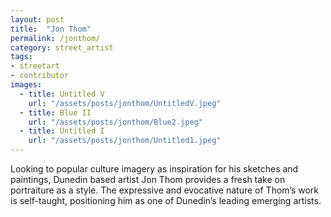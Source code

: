 ```yaml
---
layout: post
title:  "Jon Thom"
permalink: /jonthom/
category: street_artist
tags:
- streetart
- contributor
images: 
  - title: Untitled V
    url: "/assets/posts/jonthom/UntitledV.jpeg"
  - title: Blue II
    url: "/assets/posts/jonthom/Blue2.jpeg"
  - title: Untitled I
    url: "/assets/posts/jonthom/Untitled1.jpeg"
---
```


Looking to popular culture imagery as inspiration for his sketches and paintings, Dunedin based artist Jon Thom provides a fresh take on portraiture as a style. The expressive and evocative nature of Thom’s work is self-taught, positioning him as one of Dunedin’s leading emerging artists.
